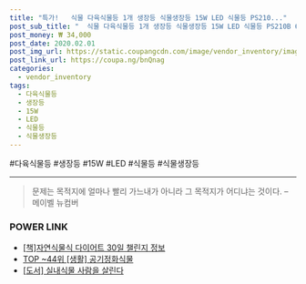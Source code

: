 ```yaml
--- 
title: "특가!   식물 다육식물등 1개 생장등 식물생장등 15W LED 식물등 PS210..." 
post_sub_title: "  식물 다육식물등 1개 생장등 식물생장등 15W LED 식물등 PS210B 6종 10W 빛솔" 
post_money: ₩ 34,000 
post_date: 2020.02.01 
post_img_url: https://static.coupangcdn.com/image/vendor_inventory/images/2019/01/09/6/3/1814a2a1-6f89-4a92-bbb1-dc4de9963d7f.jpg 
post_link_url: https://coupa.ng/bnQnag 
categories: 
  - vendor_inventory 
tags: 
  - 다육식물등 
  - 생장등 
  - 15W 
  - LED 
  - 식물등 
  - 식물생장등 
--- 
```

  #다육식물등 #생장등 #15W #LED #식물등 #식물생장등 
<hr> 

> 문제는 목적지에 얼마나 빨리 가느내가 아니라 그 목적지가 어디냐는 것이다. – 메이벨 뉴컴버 


### POWER LINK

* <a href="https://blog.naver.com/fasyy4321/221760998192" target="_blank">[책]자연식물식 다이어트 30일 챌린지 정보</a>
* <a href="https://blog.naver.com/an0733/221790179698" target="_blank"> TOP ~44위 [생활] 공기정화식물</a>
* <a href="https://blog.naver.com/an0733/221786374987" target="_blank">[도서] 실내식물 사람을 살린다</a>
